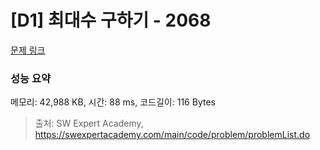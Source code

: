 # [D1] 최대수 구하기 - 2068 

[문제 링크](https://swexpertacademy.com/main/code/problem/problemDetail.do?contestProbId=AV5QQhbqA4QDFAUq) 

### 성능 요약

메모리: 42,988 KB, 시간: 88 ms, 코드길이: 116 Bytes



> 출처: SW Expert Academy, https://swexpertacademy.com/main/code/problem/problemList.do
